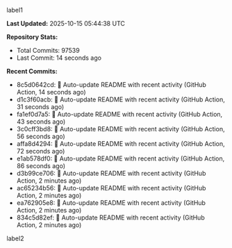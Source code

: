 
label1 
<!-- ACTIVITY_START -->
**Last Updated:** 2025-10-15 05:44:38 UTC

**Repository Stats:**
- Total Commits: 97539
- Last Commit: 14 seconds ago

**Recent Commits:**
- 8c5d0642cd: 🤖 Auto-update README with recent activity (GitHub Action, 14 seconds ago)
- d1c3f60acb: 🤖 Auto-update README with recent activity (GitHub Action, 31 seconds ago)
- fa1ef0d7a5: 🤖 Auto-update README with recent activity (GitHub Action, 43 seconds ago)
- 3c0cff3bd8: 🤖 Auto-update README with recent activity (GitHub Action, 56 seconds ago)
- affa8d4294: 🤖 Auto-update README with recent activity (GitHub Action, 72 seconds ago)
- e1ab578df0: 🤖 Auto-update README with recent activity (GitHub Action, 86 seconds ago)
- d3b99ce706: 🤖 Auto-update README with recent activity (GitHub Action, 2 minutes ago)
- ac65234b56: 🤖 Auto-update README with recent activity (GitHub Action, 2 minutes ago)
- ea762905e8: 🤖 Auto-update README with recent activity (GitHub Action, 2 minutes ago)
- 834c5d82ef: 🤖 Auto-update README with recent activity (GitHub Action, 2 minutes ago)
<!-- ACTIVITY_END -->

label2
